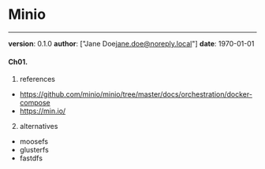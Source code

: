 # Minio
---
**version**: 0.1.0
**author**: ["Jane Doe<jane.doe@noreply.local>"]
**date**: 1970-01-01


#### Ch01. 
1. references
- https://github.com/minio/minio/tree/master/docs/orchestration/docker-compose
- https://min.io/

2. alternatives
- moosefs
- glusterfs
- fastdfs
